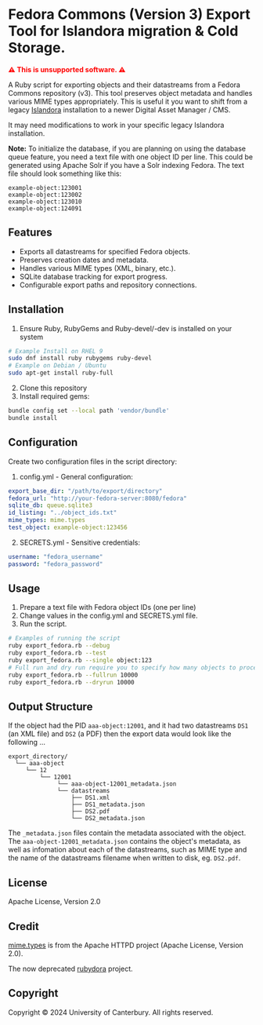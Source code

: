 # Fedora Commons (Version 3) Export Tool for Islandora migration & Cold Storage. 

<span style="color: red">**⚠️ This is unsupported software. ⚠️**</span>

A Ruby script for exporting objects and their datastreams from a Fedora Commons repository (v3). This tool preserves object metadata and handles various MIME types appropriately. This is useful it you want to shift from a legacy [Islandora](https://www.islandora.ca/) installation to a newer Digital Asset Manager / CMS. 

It may need modifications to work in your specific legacy Islandora installation.

**Note:** To initialize the database, if you are planning on using the database queue feature, you need a text file with one object ID per line. This could be generated using Apache Solr if you have a Solr indexing Fedora. The text file should look something like this:

```
example-object:123001
example-object:123002
example-object:123010
example-object:124091
```

## Features

- Exports all datastreams for specified Fedora objects.
- Preserves creation dates and metadata.
- Handles various MIME types (XML, binary, etc.).
- SQLite database tracking for export progress.
- Configurable export paths and repository connections.

## Installation

1. Ensure Ruby, RubyGems and Ruby-devel/-dev is installed on your system 

```bash
# Example Install on RHEL 9
sudo dnf install ruby rubygems ruby-devel
# Example on Debian / Ubuntu 
sudo apt-get install ruby-full
```

2. Clone this repository
3. Install required gems:

```bash
bundle config set --local path 'vendor/bundle'
bundle install
```

## Configuration

Create two configuration files in the script directory:

1. config.yml - General configuration:

```yaml
export_base_dir: "/path/to/export/directory"
fedora_url: "http://your-fedora-server:8080/fedora"
sqlite_db: queue.sqlite3
id_listing: "../object_ids.txt"
mime_types: mime.types
test_object: example-object:123456
```

2. SECRETS.yml - Sensitive credentials:

```yaml
username: "fedora_username"
password: "fedora_password"
```

## Usage 

1. Prepare a text file with Fedora object IDs (one per line)
2. Change values in the config.yml and SECRETS.yml file.
2. Run the script.

```bash
# Examples of running the script
ruby export_fedora.rb --debug
ruby export_fedora.rb --test
ruby export_fedora.rb --single object:123
# Full run and dry run require you to specify how many objects to process
ruby export_fedora.rb --fullrun 10000
ruby export_fedora.rb --dryrun 10000
```

## Output Structure

If the object had the PID `aaa-object:12001`, and it had two datastreams `DS1` (an XML file) and `DS2` (a PDF) then the export data would look like the following ...

```
export_directory/
  └── aaa-object
     └── 12
         └── 12001
              └── aaa-object-12001_metadata.json
              └── datastreams
                  ├── DS1.xml
                  ├── DS1_metadata.json
                  ├── DS2.pdf
                  └── DS2_metadata.json
```

The `_metadata.json` files contain the metadata associated with the object. The `aaa-object-12001_metadata.json` contains the object's metadata, as well as infomation about each of the datastreams, such as MIME type and the name of the datastreams filename when written to disk, eg. `DS2.pdf`.

## License

Apache License, Version 2.0

## Credit

[mime.types](https://svn.apache.org/repos/asf/httpd/httpd/trunk/docs/conf/mime.types) is from the Apache HTTPD project (Apache License, Version 2.0). 

The now deprecated [rubydora](https://github.com/samvera-deprecated/rubydora) project. 

## Copyright

Copyright © 2024 University of Canterbury. All rights reserved.
